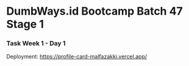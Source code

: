 # DumbWays.id Bootcamp Batch 47 Stage 1
### Task Week 1 - Day 1

Deployment: 
https://profile-card-malfazakki.vercel.app/

